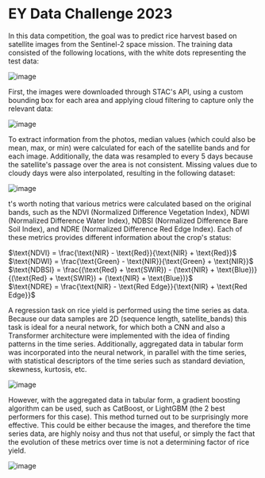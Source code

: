 # EY Data Challenge 2023
In this data competition, the goal was to predict rice harvest based on satellite images from the Sentinel-2 space mission. The training data consisted of the following locations, with the white dots representing the test data:

![image](https://github.com/LeoArtaza/EY-Data-Challenge-2023/assets/57342159/396ded6b-124f-4274-b53b-f9e40ebb6b08)

First, the images were downloaded through STAC's API, using a custom bounding box for each area and applying cloud filtering to capture only the relevant data:

![image](https://github.com/LeoArtaza/EY-Data-Challenge-2023/assets/57342159/5b9e9b95-22fa-47e5-9184-530cadfdeb13)

To extract information from the photos, median values (which could also be mean, max, or min) were calculated for each of the satellite bands and for each image. Additionally, the data was resampled to every 5 days because the satellite's passage over the area is not consistent. Missing values due to cloudy days were also interpolated, resulting in the following dataset:

![image](https://github.com/LeoArtaza/EY-Data-Challenge-2023/assets/57342159/7a38d7d2-8a6d-4c0a-9cb8-7b17e58b3f7b)

t's worth noting that various metrics were calculated based on the original bands, such as the NDVI (Normalized Difference Vegetation Index), NDWI (Normalized Difference Water Index), NDBSI (Normalized Difference Bare Soil Index), and NDRE (Normalized Difference Red Edge Index). Each of these metrics provides different information about the crop's status:

$\text{NDVI} = \frac{\text{NIR} - \text{Red}}{\text{NIR} + \text{Red}}$  
$\text{NDWI} = \frac{\text{Green} - \text{NIR}}{\text{Green} + \text{NIR}}$  
$\text{NDBSI} = \frac{(\text{Red} + \text{SWIR}) - (\text{NIR} + \text{Blue})}{(\text{Red} + \text{SWIR}) + (\text{NIR} + \text{Blue})}$  
$\text{NDRE} = \frac{\text{NIR} - \text{Red Edge}}{\text{NIR} + \text{Red Edge}}$  

A regression task on rice yield is performed using the time series as data. Because our data samples are 2D (sequence length, satellite_bands) this task is ideal for a neural network, for which both a CNN and also a Transformer architecture were implemented with the idea of finding patterns in the time series. Additionally, aggregated data in tabular form was incorporated into the neural network, in parallel with the time series, with statistical descriptors of the time series such as standard deviation, skewness, kurtosis, etc.

![image](https://github.com/LeoArtaza/EY-Data-Challenge-2023/assets/57342159/8c942034-db3a-42b4-b7a2-7d38ab577416)

However, with the aggregated data in tabular form, a gradient boosting algorithm can be used, such as CatBoost, or LightGBM (the 2 best performers for this case). This method turned out to be surprisingly more effective. This could be either because the images, and therefore the time series data, are highly noisy and thus not that useful, or simply the fact that the evolution of these metrics over time is not a determining factor of rice yield.

![image](https://github.com/LeoArtaza/EY-Data-Challenge-2023/assets/57342159/a3cf735d-a183-4dee-b30b-d6d970ac7031)

